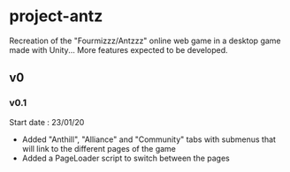 # project-antz

Recreation of the "Fourmizzz/Antzzz" online web game in a desktop game made with Unity... More features expected to be developed.


## v0

### v0.1

Start date : 23/01/20

- Added "Anthill", "Alliance" and "Community" tabs with submenus that will link to the different pages of the game
- Added a PageLoader script to switch between the pages
